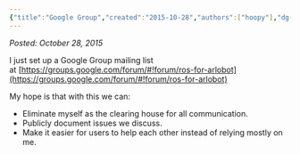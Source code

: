 ```yaml
---
{"title":"Google Group","created":"2015-10-28","authors":["hoopy"],"dg-publish":true,"permalink":"/ancient-history/2015/google-group/","dgPassFrontmatter":true}
---
```


*Posted: October 28, 2015*

I just set up a Google Group mailing list at [https://groups.google.com/forum/#!forum/ros-for-arlobot](https://groups.google.com/forum/#!forum/ros-for-arlobot)

My hope is that with this we can:

- Eliminate myself as the clearing house for all communication.
- Publicly document issues we discuss.
- Make it easier for users to help each other instead of relying mostly on me.
